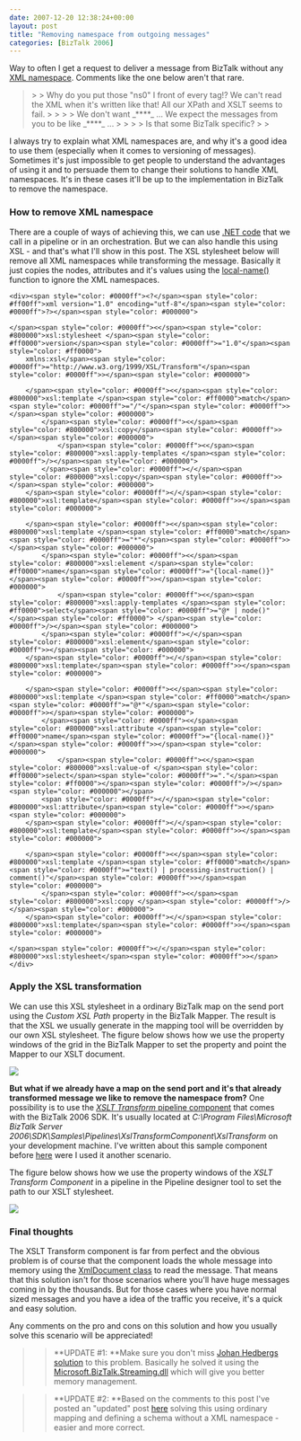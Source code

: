 ```yaml
---
date: 2007-12-20 12:38:24+00:00
layout: post
title: "Removing namespace from outgoing messages"
categories: [BizTalk 2006]
---
```


Way to often I get a request to deliver a message from BizTalk without any [XML namespace](http://en.wikipedia.org/wiki/XML_namespace). Comments like the one below aren't that rare.

 

<blockquote>  
> 
> Why do you put those "ns0" I front of every tag!? We can't read the XML when it's written like that! All our XPath and XSLT seems to fail.
> 
>    
> 
> We don't want _**<ns0:OutMessage xmlns:ns0="Acme.Messages.OutMessage/1.0">**_ ... We expect the messages from you to be like _**<OutMessage>**_ ...
> 
>    
> 
> Is that some BizTalk specific?
> 
> </blockquote>

 

I always try to explain what XML namespaces are, and why it's a good idea to use them (especially when it comes to versioning of messages). Sometimes it's just impossible to get people to understand the advantages of using it and to persuade them to change their solutions to handle XML namespaces. It's in these cases it'll be up to the implementation in BizTalk to remove the namespace.

 

### How to remove XML namespace

 

There are a couple of ways of achieving this, we can use [.NET code](http://www.pluralsight.com/blogs/keith/archive/2005/10/19/15714.aspx) that we call in a pipeline or in an orchestration. But we can also handle this using XSL - and that's what I'll show in this post. The XSL stylesheet below will remove all XML namespaces while transforming the message. Basically it just copies the nodes, attributes and it's values using the [local-name()](http://www.webhostingsearch.com/blogs/richard/nevermind-the-xml-namespaces-in-xpath-expressions/) function to ignore the XML namespaces.

 

  
    
    <div><span style="color: #0000ff"><?</span><span style="color: #ff00ff">xml version="1.0" encoding="utf-8"</span><span style="color: #0000ff">?></span><span style="color: #000000">
    
    </span><span style="color: #0000ff"><</span><span style="color: #800000">xsl:stylesheet </span><span style="color: #ff0000">version</span><span style="color: #0000ff">="1.0"</span><span style="color: #ff0000">
        xmlns:xsl</span><span style="color: #0000ff">="http://www.w3.org/1999/XSL/Transform"</span><span style="color: #0000ff">></span><span style="color: #000000">
    
        </span><span style="color: #0000ff"><</span><span style="color: #800000">xsl:template </span><span style="color: #ff0000">match</span><span style="color: #0000ff">="/"</span><span style="color: #0000ff">></span><span style="color: #000000">
            </span><span style="color: #0000ff"><</span><span style="color: #800000">xsl:copy</span><span style="color: #0000ff">></span><span style="color: #000000">
                </span><span style="color: #0000ff"><</span><span style="color: #800000">xsl:apply-templates </span><span style="color: #0000ff">/></span><span style="color: #000000">
            </span><span style="color: #0000ff"></</span><span style="color: #800000">xsl:copy</span><span style="color: #0000ff">></span><span style="color: #000000">
        </span><span style="color: #0000ff"></</span><span style="color: #800000">xsl:template</span><span style="color: #0000ff">></span><span style="color: #000000">
    
        </span><span style="color: #0000ff"><</span><span style="color: #800000">xsl:template </span><span style="color: #ff0000">match</span><span style="color: #0000ff">="*"</span><span style="color: #0000ff">></span><span style="color: #000000">
            </span><span style="color: #0000ff"><</span><span style="color: #800000">xsl:element </span><span style="color: #ff0000">name</span><span style="color: #0000ff">="{local-name()}"</span><span style="color: #0000ff">></span><span style="color: #000000">
                </span><span style="color: #0000ff"><</span><span style="color: #800000">xsl:apply-templates </span><span style="color: #ff0000">select</span><span style="color: #0000ff">="@* | node()"</span><span style="color: #ff0000"> </span><span style="color: #0000ff">/></span><span style="color: #000000">
            </span><span style="color: #0000ff"></</span><span style="color: #800000">xsl:element</span><span style="color: #0000ff">></span><span style="color: #000000">
        </span><span style="color: #0000ff"></</span><span style="color: #800000">xsl:template</span><span style="color: #0000ff">></span><span style="color: #000000">
    
        </span><span style="color: #0000ff"><</span><span style="color: #800000">xsl:template </span><span style="color: #ff0000">match</span><span style="color: #0000ff">="@*"</span><span style="color: #0000ff">></span><span style="color: #000000">
            </span><span style="color: #0000ff"><</span><span style="color: #800000">xsl:attribute </span><span style="color: #ff0000">name</span><span style="color: #0000ff">="{local-name()}"</span><span style="color: #0000ff">></span><span style="color: #000000">
                </span><span style="color: #0000ff"><</span><span style="color: #800000">xsl:value-of </span><span style="color: #ff0000">select</span><span style="color: #0000ff">="."</span><span style="color: #ff0000"></span><span style="color: #0000ff">/></span><span style="color: #000000"></span>
            <span style="color: #0000ff"></</span><span style="color: #800000">xsl:attribute</span><span style="color: #0000ff">></span><span style="color: #000000">
        </span><span style="color: #0000ff"></</span><span style="color: #800000">xsl:template</span><span style="color: #0000ff">></span><span style="color: #000000">
    
        </span><span style="color: #0000ff"><</span><span style="color: #800000">xsl:template </span><span style="color: #ff0000">match</span><span style="color: #0000ff">="text() | processing-instruction() | comment()"</span><span style="color: #0000ff">></span><span style="color: #000000">
            </span><span style="color: #0000ff"><</span><span style="color: #800000">xsl:copy </span><span style="color: #0000ff">/></span><span style="color: #000000">
        </span><span style="color: #0000ff"></</span><span style="color: #800000">xsl:template</span><span style="color: #0000ff">></span><span style="color: #000000">
    
    </span><span style="color: #0000ff"></</span><span style="color: #800000">xsl:stylesheet</span><span style="color: #0000ff">></span></div>



  








### Apply the XSL transformation





We can use this XSL stylesheet in a ordinary BizTalk map on the send port using the _Custom XSL Path_ property in the BizTalk Mapper. The result is that the XSL we usually generate in the mapping tool will be overridden by our own XSL stylesheet. The figure below shows how we use the property windows of the grid in the BizTalk Mapper to set the property and point the Mapper to our XSLT document.





[![](/assets/2007/12/windowslivewriterremovingnamespacefromoutgoingmessage-a4edxsltpath-thumb11.jpg)](/assets/2007/12/windowslivewriterremovingnamespacefromoutgoingmessage-a4edxsltpath51.jpg)





**But what if we already have a map on the send port and it's that already transformed message we like to remove the namespace from?** One possibility is to use the [_XSLT Transform_ pipeline component](http://msdn2.microsoft.com/en-us/library/aa561389.aspx) that comes with the BizTalk 2006 SDK. It's usually located at _C:\Program Files\Microsoft BizTalk Server 2006\SDK\Samples\Pipelines\XslTransformComponent\XslTransform_ on your development machine. I've written about this sample component before [here](http://www.webhostingsearch.com/blogs/richard/transform-and-split-messages-using-an-xslt-transformation-pipeline-component-and-the-xmldissasembler/) were I used it another scenario.





The figure below shows how we use the property windows of the _XSLT Transform Component_ in a pipeline in the Pipeline designer tool to set the path to our XSLT stylesheet.





[![](/assets/2007/12/windowslivewriterremovingnamespacefromoutgoingmessage-a4edxsltpath2-thumb1.jpg)](/assets/2007/12/windowslivewriterremovingnamespacefromoutgoingmessage-a4edxsltpath221.jpg)





### Final thoughts





The XSLT Transform component is far from perfect and the obvious problem is of course that the component loads the whole message into memory using the [XmlDocument class](http://msdn2.microsoft.com/en-us/library/system.xml.xmldocument.aspx) to read the message. That means that this solution isn't for those scenarios where you'll have huge messages coming in by the thousands. But for those cases where you have normal sized messages and you have a idea of the traffic you receive, it's a quick and easy solution.





Any comments on the pro and cons on this solution and how you usually solve this scenario will be appreciated!





<blockquote>
  
> 
> **UPDATE #1: **Make sure you don't miss [Johan Hedbergs solution](http://blogical.se/blogs/johan/archive/2008/01/07/removing-xml-namespace-in-a-pipeline-component.aspx) to this problem. Basically he solved it using the [Microsoft.BizTalk.Streaming.dll](http://technet.microsoft.com/en-us/library/microsoft.biztalk.streaming.aspx) which will give you better memory management.
> 
> 
</blockquote>





<blockquote>
  
> 
> **UPDATE #2: **Based on the comments to this post I've posted an "updated" post [here](http://www.richardhallgren.com/removing-xml-namespaces-revisit/) solving this using ordinary mapping and defining a schema without a XML namespace - easier and more correct. 
> 
> </blockquote>
